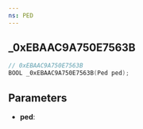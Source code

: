 ```yaml
---
ns: PED
---
```

## _0xEBAAC9A750E7563B

```c
// 0xEBAAC9A750E7563B
BOOL _0xEBAAC9A750E7563B(Ped ped);
```

## Parameters
* **ped**:
